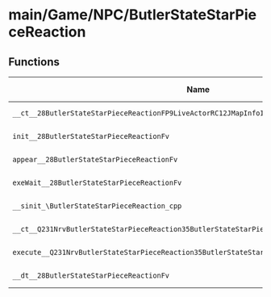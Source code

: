 # main/Game/NPC/ButlerStateStarPieceReaction

## Functions

| Name | Address | Match % |
|------|---------|---------|
| `__ct__28ButlerStateStarPieceReactionFP9LiveActorRC12JMapInfoIterPCc` | `0x8026EB10` | :x: (0.0%) |
| `init__28ButlerStateStarPieceReactionFv` | `0x8026EBA8` | :x: (0.0%) |
| `appear__28ButlerStateStarPieceReactionFv` | `0x8026EBB0` | :x: (0.0%) |
| `exeWait__28ButlerStateStarPieceReactionFv` | `0x8026EBC8` | :x: (0.0%) |
| `__sinit_\ButlerStateStarPieceReaction_cpp` | `0x8026EC64` | :x: (0.0%) |
| `__ct__Q231NrvButlerStateStarPieceReaction35ButlerStateStarPieceReactionNrvWaitFv` | `0x8026EC6C` | :x: (0.0%) |
| `execute__Q231NrvButlerStateStarPieceReaction35ButlerStateStarPieceReactionNrvWaitCFP5Spine` | `0x8026EC7C` | :x: (0.0%) |
| `__dt__28ButlerStateStarPieceReactionFv` | `0x8026EC84` | :x: (0.0%) |